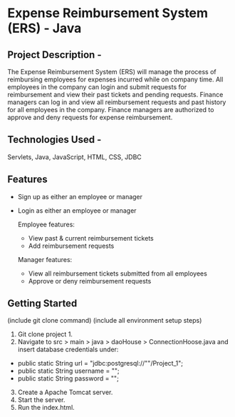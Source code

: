 # Expense Reimbursement System (ERS) - Java

## Project Description -    
The Expense Reimbursement System (ERS) will manage the process of reimbursing employees for expenses incurred while on company time. All employees in the company can login and submit requests for reimbursement and view their past tickets and pending requests. Finance managers can log in and view all reimbursement requests and past history for all employees in the company. Finance managers are authorized to approve and deny requests for expense reimbursement.

## Technologies Used -    
Servlets, Java, JavaScript, HTML, CSS, JDBC

## Features
 * Sign up as either an employee or manager
 * Login as either an employee or manager  
 
    Employee features:
    * View past & current reimbursement tickets
    * Add reimbursement requests  
    
    Manager features:
    * View all reimbursement tickets submitted from all employees
    * Approve or deny reimbursement requests

## Getting Started
(include git clone command) (include all environment setup steps)
1. Git clone project 1.
2. Navigate to src > main > java > daoHouse > ConnectionHoose.java and insert database credentials under: 
* public static String url = "jdbc:postgresql://""/Project_1";
*	public static String username = "";
*	public static String password = "";
3. Create a Apache Tomcat server.
4. Start the server.
5. Run the index.html.
